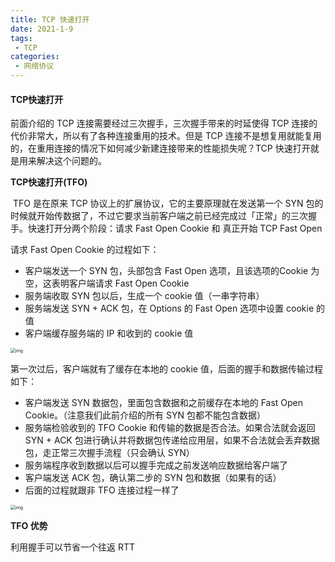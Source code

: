 ```yaml
---
title: TCP 快速打开
date: 2021-1-9
tags:
 - TCP
categories:
 - 网络协议
---
```


#### TCP快速打开

前面介绍的 TCP 连接需要经过三次握手，三次握手带来的时延使得 TCP 连接的代价非常大，所以有了各种连接重用的技术。但是 TCP 连接不是想复用就能复用的，在重用连接的情况下如何减少新建连接带来的性能损失呢？TCP 快速打开就是用来解决这个问题的。

**TCP快速打开(TFO)**

​	TFO 是在原来 TCP 协议上的扩展协议，它的主要原理就在发送第一个 SYN 包的时候就开始传数据了，不过它要求当前客户端之前已经完成过「正常」的三次握手。快速打开分两个阶段：请求 Fast Open Cookie 和 真正开始 TCP Fast Open

请求 Fast Open Cookie 的过程如下：

- 客户端发送一个 SYN 包，头部包含 Fast Open 选项，且该选项的Cookie 为空，这表明客户端请求 Fast Open Cookie
- 服务端收取 SYN 包以后，生成一个 cookie 值（一串字符串）
- 服务端发送 SYN + ACK 包，在 Options 的 Fast Open 选项中设置 cookie 的值
- 客户端缓存服务端的 IP 和收到的 cookie 值

<img src="https://user-gold-cdn.xitu.io/2019/4/3/169e2dc0888e6b83?imageView2/0/w/1280/h/960/format/webp/ignore-error/1" alt="img" style="zoom:50%;" />

第一次过后，客户端就有了缓存在本地的 cookie 值，后面的握手和数据传输过程如下：

- 客户端发送 SYN 数据包，里面包含数据和之前缓存在本地的 Fast Open Cookie。（注意我们此前介绍的所有 SYN 包都不能包含数据）
- 服务端检验收到的 TFO Cookie 和传输的数据是否合法。如果合法就会返回 SYN + ACK 包进行确认并将数据包传递给应用层，如果不合法就会丢弃数据包，走正常三次握手流程（只会确认 SYN）
- 服务端程序收到数据以后可以握手完成之前发送响应数据给客户端了
- 客户端发送 ACK 包，确认第二步的 SYN 包和数据（如果有的话）
- 后面的过程就跟非 TFO 连接过程一样了

<img src="https://user-gold-cdn.xitu.io/2019/4/3/169e2dc0821ff4f9?imageView2/0/w/1280/h/960/format/webp/ignore-error/1" alt="img" style="zoom:50%;" />

**TFO 优势**

利用握手可以节省一个往返 RTT